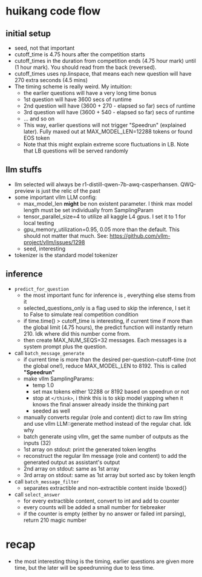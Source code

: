 # huikang code flow

## initial setup
* seed, not that important
* cutoff_time is 4.75 hours after the competition starts
* cutoff_times in the duration from competition ends (4.75 hour mark) until (1 hour mark). You should read from the back (reversed).
* cutoff_times uses np.linspace, that means each new question will have 270 extra seconds (4.5 mins)
* The timing scheme is really weird. My intuition:
  * the earlier questions will have a very long time bonus
  * 1st question will have 3600 secs of runtime
  * 2nd question will have (3600 + 270 - elapsed so far) secs of runtime
  * 3rd question will have (3600 + 540 - elapsed so far) secs of runtime
  * ... and so on
  * This way, earlier questions will not trigger "Speedrun" (explained later). Fully maxed out at MAX_MODEL_LEN=12288 tokens or found EOS token
  * Note that this might explain extreme score fluctuations in LB. Note that LB questions will be served randomly

## llm stuffs
* llm selected will always be r1-distill-qwen-7b-awq-casperhansen. QWQ-preview is just the relic of the past
* some important vllm LLM config:
  * max_model_len **might** be non existent parameter. I think max model length must be set individually from SamplingParam
  * tensor_parallel_size=4 to utilize all kaggle L4 gpus. I set it to 1 for local testing
  * gpu_memory_utilization=0.95, 0.05 more than the default. This should not matter that much. See: https://github.com/vllm-project/vllm/issues/1298
  * seed, interesting
* tokenizer is the standard model tokenizer

## inference
* `predict_for_question`
  * the most important func for inference is , everything else stems from it
  * selected_questions_only is a flag used to skip the inference, I set it to False to simulate real competition condition
  * if time.time() > cutoff_time is interesting, if current time if more than the global limit (4.75 hours), the predict function will instantly return 210. Idk where did this number come from.
  * then create MAX_NUM_SEQS=32 messages. Each messages is a system prompt plus the question.
* call `batch_message_generate`
  * if current time is more than the desired per-question-cutoff-time (not the global one!), reduce MAX_MODEL_LEN to 8192. This is called **"Speedrun"**
  * make vllm SamplingParams:
    * temp 1.0
    * set max tokens either 12288 or 8192 based on speedrun or not
    * stop at `</think>`, i think this is to skip model yapping when it knows the final answer already inside the thinking part
    * seeded as well
  * manually converts regular (role and content) dict to raw llm string and use vllm LLM::generate method instead of the regular chat. Idk why
  * batch generate using vllm, get the same number of outputs as the inputs (32)
  * 1st array on stdout: print the generated token lengths
  * reconstruct the regular llm message (role and content) to add the generated output as assistant's output
  * 2nd array on stdout: same as 1st array
  * 3rd array on stdout: same as 1st array but sorted asc by token length
* call `batch_message_filter`
  * separates extractible and non-extractible content inside \\boxed{}
* call `select_answer`
  * for every extractible content, convert to int and add to counter
  * every counts will be added a small number for tiebreaker
  * if the counter is empty (either by no answer or failed int parsing), return 210 magic number

# recap
* the most interesting thing is the timing, earlier questions are given more time, but the later will be speedrunning due to less time.
